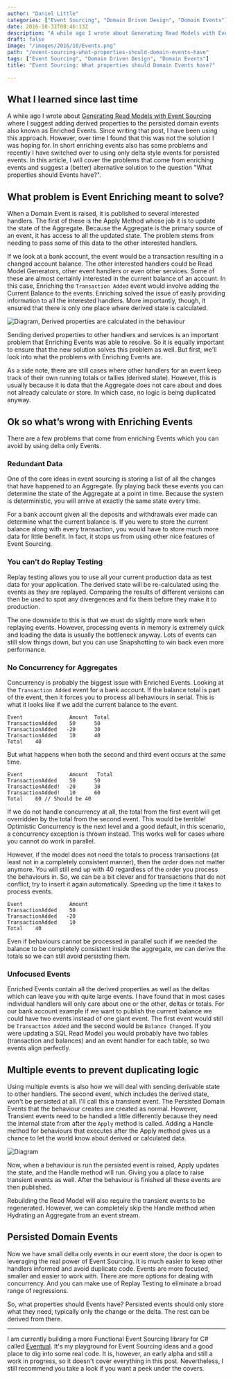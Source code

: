 ```yaml
---
author: "Daniel Little"
categories: ["Event Sourcing", "Domain Driven Design", "Domain Events"]
date: 2016-10-31T08:46:13Z
description: "A while ago I wrote about Generating Read Models with Event Sourcing where I suggest adding derived properties to the persisted domain events also known as"
draft: false
image: "/images/2016/10/Events.png"
path: "/event-sourcing-what-properties-should-domain-events-have"
tags: ["Event Sourcing", "Domain Driven Design", "Domain Events"]
title: "Event Sourcing: What properties should Domain Events have?"

---
```


## What I learned since last time
A while ago I wrote about [Generating Read Models with Event Sourcing](/generating-read-models-with-event-sourcing/) where I suggest adding derived properties to the persisted domain events also known as Enriched Events. Since writing that post, I have been using this approach. However, over time I found that this was not the solution I was hoping for. In short enriching events also has some problems and recently I have switched over to using only delta style events for persisted events. In this article, I will cover the problems that come from enriching events and suggest a (better) alternative solution to the question "What properties should Events have?".

## What problem is Event Enriching meant to solve?
When a Domain Event is raised, it is published to several interested handlers. The first of these is the Apply Method whose job it is to update the state of the Aggregate. Because the Aggregate is the primary source of an event, it has access to all the updated state. The problem stems from needing to pass some of this data to the other interested handlers.

If we look at a bank account, the event would be a transaction resulting in a changed account balance. The other interested handlers could be Read Model Generators, other event handlers or even other services. Some of these are almost certainly interested in the current balance of an account. In this case, Enriching the `Transaction Added` event would involve adding the Current Balance to the events. Enriching solved the issue of easily providing information to all the interested handlers. More importantly, though, it ensured that there is only one place where derived state is calculated. 

![Diagram, Derived properties are calculated in the behaviour](/content/images/2016/10/Before.png)

Sending derived properties to other handlers and services is an important problem that Enriching Events was able to resolve. So it is equally important to ensure that the new solution solves this problem as well. But first, we'll look into what the problems with Enriching Events are.

As a side note, there are still cases where other handlers for an event keep track of their own running totals or tallies (derived state). However, this is usually because it is data that the Aggregate does not care about and does not already calculate or store. In which case, no logic is being duplicated anyway.

## Ok so what’s wrong with Enriching Events
There are a few problems that come from enriching Events which you can avoid by using delta only Events.  

### Redundant Data
One of the core ideas in event sourcing is storing a list of all the changes that have happened to an Aggregate. By playing back these events you can determine the state of the Aggregate at a point in time. Because the system is deterministic, you will arrive at exactly the same state every time.

For a bank account given all the deposits and withdrawals ever made can determine what the current balance is. If you were to store the current balance along with every transaction, you would have to store much more data for little benefit. In fact, it stops us from using other nice features of Event Sourcing. 

### You can’t do Replay Testing
Replay testing allows you to use all your current production data as test data for your application. The derived state will be re-calculated using the events as they are replayed. Comparing the results of different versions can then be used to spot any divergences and fix them before they make it to production.

The one downside to this is that we must do slightly more work when replaying events. However, processing events in memory is extremely quick and loading the data is usually the bottleneck anyway. Lots of events can still slow things down, but you can use Snapshotting to win back even more performance.

### No Concurrency for Aggregates
Concurrency is probably the biggest issue with Enriched Events. Looking at the `Transaction Added` event for a bank account. If the balance total is part of the event, then it forces you to process all behaviours in serial. This is what it looks like if we add the current balance to the event.

    Event               Amount  Total
    TransactionAdded    50      50
    TransactionAdded   -20      30
    TransactionAdded    10      40
    Total    40

But what happens when both the second and third event occurs at the same time.

    Event               Amount   Total
    TransactionAdded    50      50
    TransactionAdded!  -20      30
    TransactionAdded!   10      60
    Total    60 // Should be 40

If we do not handle concurrency at all, the total from the first event will get overridden by the total from the second event. This would be terrible! Optimistic Concurrency is the next level and a good default, in this scenario, a concurrency exception is thrown instead. This works well for cases where you cannot do work in parallel.

However, if the model does not need the totals to process transactions (at least not in a completely consistent manner), then the order does not matter anymore. You will still end up with 40 regardless of the order you process the behaviours in. So, we can be a bit clever and for transactions that do not conflict, try to insert it again automatically. Speeding up the time it takes to process events.

    Event               Amount
    TransactionAdded    50
    TransactionAdded   -20
    TransactionAdded    10
    Total    40

Even if behaviours cannot be processed in parallel such if we needed the balance to be completely consistent inside the aggregate, we can derive the totals so we can still avoid persisting them.

### Unfocused Events

Enriched Events contain all the derived properties as well as the deltas which can leave you with quite large events. I have found that in most cases individual handlers will only care about one or the other, deltas or totals. For our bank account example if we want to publish the current balance we could have two events instead of one giant event. The first event would still be `Transaction Added` and the second would be `Balance Changed`. If you were updating a SQL Read Model you would probably have two tables (transaction and balances) and an event handler for each table, so two events align perfectly. 

## Multiple events to prevent duplicating logic

Using multiple events is also how we will deal with sending derivable state to other handlers. The second event, which includes the derived state, won't be persisted at all. I'll call this a transient event. The Persisted Domain Events that the behaviour creates are created as normal. However, Transient events need to be handled a little differently because they need the internal state from after the `Apply` method is called. Adding a Handle method for behaviours that executes after the Apply method gives us a chance to let the world know about derived or calculated data.

![Diagram](/content/images/2016/10/DomainEvents-1.png)

Now, when a behaviour is run the persisted event is raised, Apply updates the state, and the Handle method will run. Giving you a place to raise transient events as well. After the behaviour is finished all these events are then published.

Rebuilding the Read Model will also require the transient events to be regenerated. However, we can completely skip the Handle method when Hydrating an Aggregate from an event stream. 

## Persisted Domain Events

Now we have small delta only events in our event store, the door is open to leveraging the real power of Event Sourcing. It is much easier to keep other handlers informed and avoid duplicate code. Events are more focused, smaller and easier to work with. There are more options for dealing with concurrency. And you can make use of Replay Testing to eliminate a broad range of regressions.

So, what properties should Events have? Persisted events should only store what they need,  typically only the change or the delta. The rest can be derived from there.

--- 

I am currently building a more Functional Event Sourcing library for C# called [Eventual](https://github.com/Lavinski/Eventual). It's my playground for Event Sourcing ideas and a good place to dig into some real code. It is, however, an early alpha and still a work in progress, so it doesn't cover everything in this post. Nevertheless, I still recommend you take a look if you want a peek under the covers.
